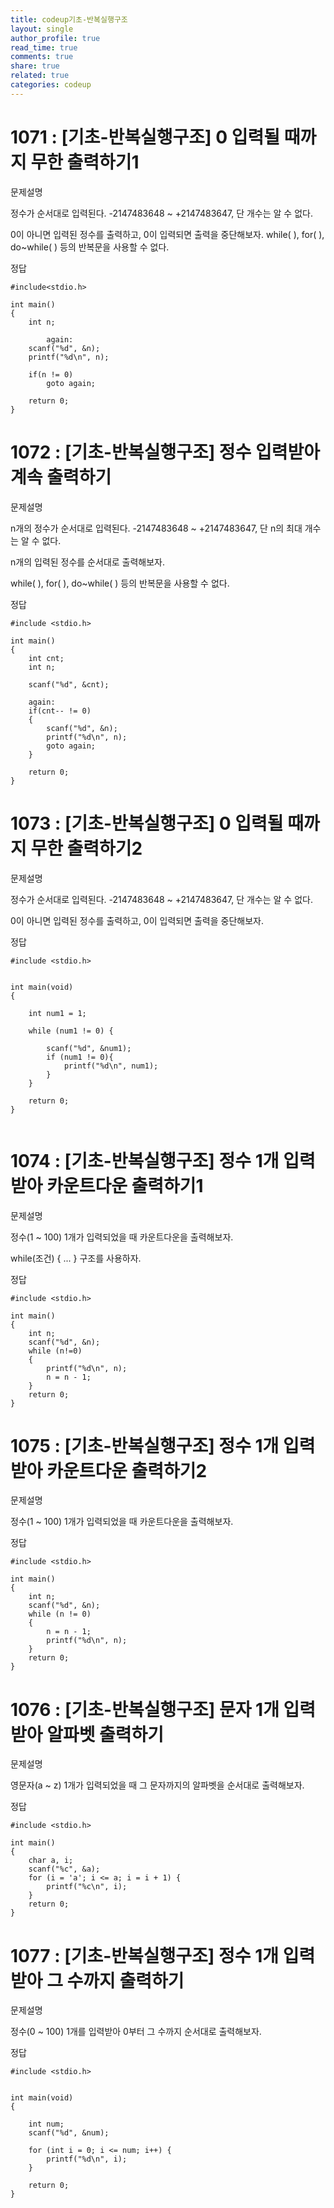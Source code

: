 ```yaml
---
title: codeup기초-반복실행구조
layout: single
author_profile: true
read_time: true
comments: true
share: true
related: true
categories: codeup
---
```


# 1071 : [기초-반복실행구조] 0 입력될 때까지 무한 출력하기1

문제설명

정수가 순서대로 입력된다.
-2147483648 ~ +2147483647, 단 개수는 알 수 없다.

0이 아니면 입력된 정수를 출력하고, 0이 입력되면 출력을 중단해보자.
while( ), for( ), do~while( ) 등의 반복문을 사용할 수 없다.

정답

```
#include<stdio.h>

int main()
{
	int n;
        
        again:
	scanf("%d", &n);
	printf("%d\n", n);

	if(n != 0) 
		goto again;

	return 0;
}
```

# 1072 : [기초-반복실행구조] 정수 입력받아 계속 출력하기

문제설명

n개의 정수가 순서대로 입력된다.
-2147483648 ~ +2147483647, 단 n의 최대 개수는 알 수 없다.

n개의 입력된 정수를 순서대로 출력해보자.

while( ), for( ), do~while( ) 등의 반복문을 사용할 수 없다.

정답

```
#include <stdio.h>
 
int main() 
{     
    int cnt;
    int n;
     
    scanf("%d", &cnt);
     
    again:
    if(cnt-- != 0) 
    {
        scanf("%d", &n);
        printf("%d\n", n); 
        goto again;
    }
     
    return 0;
}

```

# 1073 : [기초-반복실행구조] 0 입력될 때까지 무한 출력하기2

문제설명

정수가 순서대로 입력된다.
-2147483648 ~ +2147483647, 단 개수는 알 수 없다.

0이 아니면 입력된 정수를 출력하고, 0이 입력되면 출력을 중단해보자.

정답

```
#include <stdio.h>


int main(void)
{

    int num1 = 1;

    while (num1 != 0) {

        scanf("%d", &num1);
        if (num1 != 0){
            printf("%d\n", num1);
        }
    }

    return 0;
}


```

# 1074 : [기초-반복실행구조] 정수 1개 입력받아 카운트다운 출력하기1

문제설명

정수(1 ~ 100) 1개가 입력되었을 때 카운트다운을 출력해보자.


while(조건)
{
  ...
}
구조를 사용하자.

정답

```
#include <stdio.h>

int main()
{
	int n;
	scanf("%d", &n);
	while (n!=0)
	{
		printf("%d\n", n);
		n = n - 1;
	}
	return 0;
}
```

# 1075 : [기초-반복실행구조] 정수 1개 입력받아 카운트다운 출력하기2

문제설명

정수(1 ~ 100) 1개가 입력되었을 때 카운트다운을 출력해보자.


정답

```
#include <stdio.h>

int main()
{
	int n;
	scanf("%d", &n);
	while (n != 0)
	{
		n = n - 1;
		printf("%d\n", n);
	}
	return 0;
}
```

# 1076 : [기초-반복실행구조] 문자 1개 입력받아 알파벳 출력하기

문제설명

영문자(a ~ z) 1개가 입력되었을 때 그 문자까지의 알파벳을 순서대로 출력해보자.

정답

```
#include <stdio.h>

int main()
{
	char a, i;
	scanf("%c", &a);
	for (i = 'a'; i <= a; i = i + 1) {
		printf("%c\n", i);
	}
	return 0;
}
```

# 1077 : [기초-반복실행구조] 정수 1개 입력받아 그 수까지 출력하기

문제설명

정수(0 ~ 100) 1개를 입력받아 0부터 그 수까지 순서대로 출력해보자.

정답

```
#include <stdio.h>


int main(void)
{

    int num;
    scanf("%d", &num);

    for (int i = 0; i <= num; i++) {
        printf("%d\n", i);
    }

    return 0;
}
```
